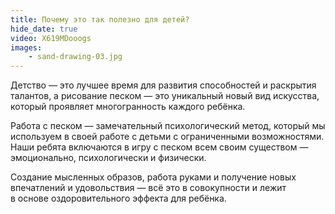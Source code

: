 ```yaml
---
title: Почему это так полезно для детей?
hide_date: true
video: X619MDooogs
images:
    - sand-drawing-03.jpg
---
```

Детство — это лучшее время для развития способностей и раскрытия талантов, а рисование песком — это уникальный новый
вид искусства, который проявляет многогранность каждого ребёнка.

<!--more-->
Работа с песком — замечательный психологический метод, который мы используем в своей работе с детьми с ограниченными
возможностями. Наши ребята включаются в игру с песком всем своим существом — эмоционально, психологически и физически.

Создание мысленных образов, работа руками и получение новых впечатлений и удовольствия — всё это в совокупности и лежит
в основе оздоровительного эффекта для ребёнка.
